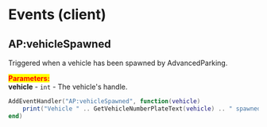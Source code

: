 
# Events (client)

## AP:vehicleSpawned

Triggered when a vehicle has been spawned by AdvancedParking.

<mark style="color:red;">**Parameters:**</mark>\
**vehicle** - `int` - The vehicle's handle.

```lua
AddEventHandler("AP:vehicleSpawned", function(vehicle)
    print("Vehicle " .. GetVehicleNumberPlateText(vehicle) .. " spawned")
end)
```
